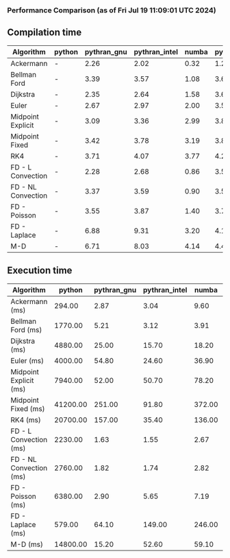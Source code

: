 ### Performance Comparison (as of Fri Jul 19 11:09:01 UTC 2024)
## Compilation time
Algorithm                 | python                    | pythran_gnu               | pythran_intel             | numba                     | pyccel_fortran_gnu        | pyccel_c_gnu              | pyccel_fortran_intel      | pyccel_c_intel           
------------------------- | ------------------------- | ------------------------- | ------------------------- | ------------------------- | ------------------------- | ------------------------- | ------------------------- | -------------------------
Ackermann                 | -                         | 2.26                      | 2.02                      | 0.32                      | 1.27                      | 1.23                      | 1.33                      | 1.31                     
Bellman Ford              | -                         | 3.39                      | 3.57                      | 1.08                      | 3.60                      | 3.88                      | 3.71                      | 4.34                     
Dijkstra                  | -                         | 2.35                      | 2.64                      | 1.58                      | 3.66                      | 3.91                      | 3.80                      | 4.39                     
Euler                     | -                         | 2.67                      | 2.97                      | 2.00                      | 3.56                      | 3.87                      | 3.69                      | 4.30                     
Midpoint Explicit         | -                         | 3.09                      | 3.36                      | 2.99                      | 3.81                      | 4.19                      | 3.93                      | 4.52                     
Midpoint Fixed            | -                         | 3.42                      | 3.78                      | 3.19                      | 3.85                      | 4.17                      | 3.98                      | 4.60                     
RK4                       | -                         | 3.71                      | 4.07                      | 3.77                      | 4.28                      | 4.55                      | 4.43                      | 5.03                     
FD - L Convection         | -                         | 2.28                      | 2.68                      | 0.86                      | 3.55                      | 3.87                      | 3.72                      | 4.31                     
FD - NL Convection        | -                         | 3.37                      | 3.59                      | 0.90                      | 3.59                      | 3.89                      | 3.75                      | 4.41                     
FD - Poisson              | -                         | 3.55                      | 3.87                      | 1.40                      | 3.78                      | 4.10                      | 5.08                      | 4.61                     
FD - Laplace              | -                         | 6.88                      | 9.31                      | 3.20                      | 4.11                      | 4.46                      | 4.38                      | 5.08                     
M-D                       | -                         | 6.71                      | 8.03                      | 4.14                      | 4.44                      | 4.54                      | 4.62                      | 5.49                     

## Execution time
Algorithm                 | python                    | pythran_gnu               | pythran_intel             | numba                     | pyccel_fortran_gnu        | pyccel_c_gnu              | pyccel_fortran_intel      | pyccel_c_intel           
------------------------- | ------------------------- | ------------------------- | ------------------------- | ------------------------- | ------------------------- | ------------------------- | ------------------------- | -------------------------
Ackermann (ms)            | 294.00                    | 2.87                      | 3.04                      | 9.60                      | 1.50                      | 1.50                      | 8.96                      | 3.93                     
Bellman Ford (ms)         | 1770.00                   | 5.21                      | 3.12                      | 3.91                      | 2.93                      | 6.13                      | 4.00                      | 18.30                    
Dijkstra (ms)             | 4880.00                   | 25.00                     | 15.70                     | 18.20                     | 17.90                     | 30.00                     | 23.70                     | 22.40                    
Euler (ms)                | 4000.00                   | 54.80                     | 24.60                     | 36.90                     | 15.40                     | 142.00                    | 14.20                     | 127.00                   
Midpoint Explicit (ms)    | 7940.00                   | 52.00                     | 50.70                     | 78.20                     | 23.60                     | 284.00                    | 16.10                     | 251.00                   
Midpoint Fixed (ms)       | 41200.00                  | 251.00                    | 91.80                     | 372.00                    | 75.70                     | 1400.00                   | 56.60                     | 1230.00                  
RK4 (ms)                  | 20700.00                  | 157.00                    | 35.40                     | 136.00                    | 34.30                     | 488.00                    | 38.10                     | 402.00                   
FD - L Convection (ms)    | 2230.00                   | 1.63                      | 1.55                      | 2.67                      | 1.45                      | 1.63                      | 1.31                      | 4.19                     
FD - NL Convection (ms)   | 2760.00                   | 1.82                      | 1.74                      | 2.82                      | 1.78                      | 2.18                      | 1.52                      | 4.21                     
FD - Poisson (ms)         | 6380.00                   | 2.90                      | 5.65                      | 7.19                      | 2.80                      | 3.84                      | 2.66                      | 5.64                     
FD - Laplace (ms)         | 579.00                    | 64.10                     | 149.00                    | 246.00                    | 58.00                     | 257.00                    | 59.30                     | 326.00                   
M-D (ms)                  | 14800.00                  | 15.20                     | 52.60                     | 59.10                     | 54.00                     | 59.40                     | 80.00                     | 61.40                    
